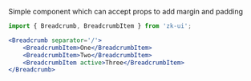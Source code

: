 Simple component which can accept props to add margin and padding


```jsx harmony
import { Breadcrumb, BreadcrumbItem } from 'zk-ui';

<Breadcrumb separator='/'>
    <BreadcrumbItem>One</BreadcrumbItem>
    <BreadcrumbItem>Two</BreadcrumbItem>
    <BreadcrumbItem active>Three</BreadcrumbItem>
</Breadcrumb>
```
